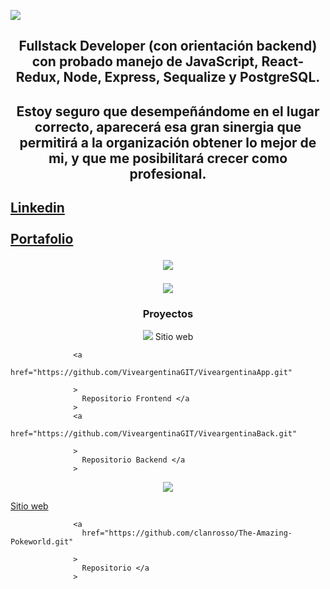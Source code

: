 <p align='left'>
    <img src='https://res.cloudinary.com/dtrsxymgq/image/upload/v1664511321/porfolio/WhatsApp_Image_2022-09-30_at_00.48.18_1_b58itx.jpg'</img>
</p>

<h2 align='center'>Fullstack Developer (con orientación backend) con probado manejo de JavaScript, React-Redux, Node, Express, Sequalize y PostgreSQL.<h2/>

<h2 align='center'>Estoy seguro que desempeñándome en el lugar correcto, aparecerá esa gran sinergia que permitirá a la organización obtener lo mejor de mi, y que me posibilitará crecer como profesional.<h2/>

<a align='center' href="https://www.linkedin.com/in/claudioandresrosso/">
                  Linkedin
                  </a>
                  <br/>
                  <br/>
<a align='center' href="https://claudiorosso.vercel.app/">
                  Portafolio
                  </a>
 

<p align='center'>
    <img src='https://res.cloudinary.com/dtrsxymgq/image/upload/v1664511321/porfolio/WhatsApp_Image_2022-09-30_at_00.46.28_ijsrfr.jpg'</img>
</p>

<p align='center'>
    <img src='https://res.cloudinary.com/dtrsxymgq/image/upload/v1664553331/porfolio/WhatsApp_Image_2022-09-30_at_12.53.35_lsr2op.jpg'</img>
</p>


<h3 align='center'>Proyectos</h3>
    
   <p align='center'>
    <img src="https://res.cloudinary.com/dtrsxymgq/image/upload/v1664553332/porfolio/WhatsApp_Image_2022-09-30_at_12.52.29_hiaehb.jpg'/>
</p> 
        

   
    
  <a href="https://experienceviveargentina.vercel.app/">
                  Sitio web
                  </a>
   
    
                  <a
                    href="https://github.com/ViveargentinaGIT/ViveargentinaApp.git"
                   
                  >
                    Repositorio Frontend </a
                  >
                  <a
                    href="https://github.com/ViveargentinaGIT/ViveargentinaBack.git"
                   
                  >
                    Repositorio Backend </a
                  >
    
   
                                                 
<p align='center'>
    <img src="https://res.cloudinary.com/dtrsxymgq/image/upload/v1664553332/porfolio/WhatsApp_Image_2022-09-30_at_12.52.29_hiaehb.jpg"</img>
</p> 
    

    
  <a
                    href="https://www.google.com.ar"
                  >
                    Sitio web
                  </a>
    
                  <a
                    href="https://github.com/clanrosso/The-Amazing-Pokeworld.git"
                   
                  >
                    Repositorio </a
                  >
                 
